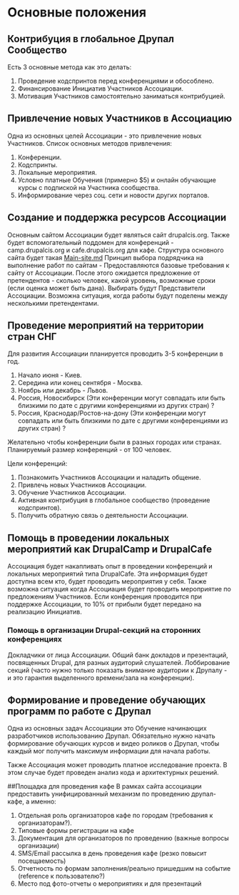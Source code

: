 # Основные положения

## Контрибуция в глобальное Друпал Сообщество
Есть 3 основные метода как это делать:
 1. Проведение кодспринтов перед конференциями и обособлено.
 2. Финансирование Инициатив Участников Ассоциации.
 3. Мотивация Участников самостоятельно заниматься контрибуцией.

## Привлечение новых Участников в Ассоциацию
Одна из основных целей Ассоциации - это привлечение новых Участников. Список основных методов привлечения:
 1. Конференции.
 2. Кодспринты.
 3. Локальные мероприятия.
 4. Условно платные Обучения (примерно $5) и онлайн обучающие курсы с подпиской на Участника сообщества.
 5. Информирование через соц. сети и новости других порталов.

## Создание и поддержка ресурсов Ассоциации
Основным сайтом Ассоциации будет являться сайт drupalcis.org. Также будет вспомогательный поддомен для конференций - camp.drupalcis.org и cafe.drupalcis.org для кафе.
Структура основного сайта будет такая [Main-site.md](Main-site.md)
Принцип выбора подрядчика на выполнение работ по сайтам - Предоставляются базовые требования к сайту от Ассоциации. После этого ожидается предложение от претендентов - сколько человек, какой уровень, возможные сроки (если оценка может быть дана). Выбирать будут Представители Ассоциации. Возможна ситуация, когда работы будут поделены между несколькими претендентами.

## Проведение мероприятий на территории стран СНГ
Для развития Ассоциации планируется проводить 3-5 конференции в год. 
 1. Начало июня - Киев.
 2. Середина или конец сентября - Москва.
 3. Ноябрь или декабрь - Львов.
 4. Россия, Новосибирск (Эти конференции могут совпадать или быть близкими по дате с другими конференциями из других стран) ?
 5. Россия, Краснодар/Ростов-на-дону (Эти конференции могут совпадать или быть близкими по дате с другими конференциями из других стран) ?

Желательно чтобы конференции были в разных городах или странах. Планируемый размер конференций - от 100 человек.

Цели конференций:
 1. Познакомить Участников Ассоциации и наладить общение.
 2. Привлечь новых Участников Ассоциации.
 3. Обучение Участников Ассоциации.
 4. Активная контрибуция в глобальное сообщество (проведение кодспринтов).
 5. Получить обратную связь о деятельности Ассоциации.

## Помощь в проведении локальных мероприятий как DrupalCamp и DrupalCafe
Ассоциация будет накапливать опыт в проведении конференций и локальных мероприятий типа DrupalCafe. Эта информация будет доступна всем кто, будет проводить мероприятия у себя. Также возможна ситуация когда Ассоциация будет проводить мероприятие по предложениям Участников. Если конференция проводится при поддержке Ассоциации, то 10% от прибыли будет передано на реализацию Инициатив.

### Помощь в организации Drupal-секций на сторонних конференциях
Докладчики от лица Ассоциации.
Общий банк докладов и презентаций, посвященных Drupal, для разных аудиторий слушателей.
Лоббирование секций (часто нужно только показать внимание аудитории к Друпалу - и это гарантия выделенного времени/зала на конференции).

## Формирование и проведение обучающих программ по работе с Друпал
Одна из основных задач Ассоциации это Обучение начинающих разработчиков использованию Друпал. Обязательно нужно начать формирование обучающих курсов и видео роликов о Друпал, чтобы каждый мог получить максимум информации для начала работы.

Также Ассоциация может проводить платное исследование проекта. В этом случае будет проведен анализ кода и архитектурных решений.

##Площадка для проведения кафе
В рамках сайта ассоциации предоставить унифицированный механизм по проведению друпал-кафе, а именно:
 1. Отдельная роль организаторов кафе по городам (требования к организаторам?).
 2. Типовые формы регистрации на кафе
 3. Документация для организаторов по проведению (важные вопросы организации)
 4. SMS/Email рассылка в день проведения кафе (резко повысит посещаемость)
 5. Отчетность по формам заполнения/реально пришедшим на событие (reference к пользователю?)
 6. Место под фото-отчеты о мероприятиях и для презентаций
